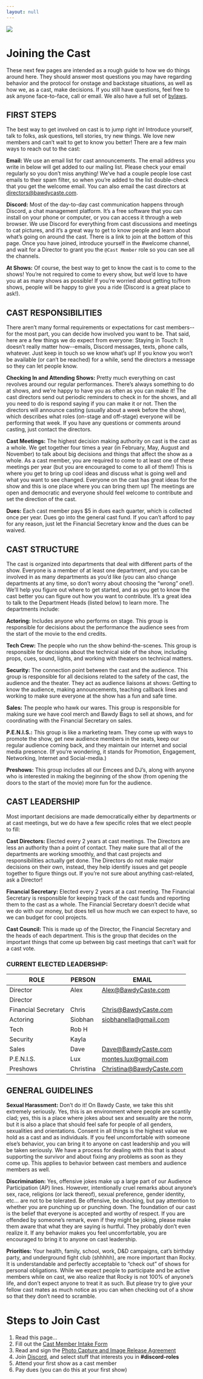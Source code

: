 ```yaml
---
layout: null
---
```

![](https://storage.googleapis.com/cdn.bawdycaste.com/images/rainbow%20name_v2.png)

# Joining the Cast

These next few pages are intended as a rough guide to how we do things around here. 
They should answer most questions you may have regarding behavior and the protocol for onstage and backstage situations, as well as how we, as a cast, make decisions. 
If you still have questions, feel free to ask anyone face-to-face, call or email. We also have a full set of [bylaws](https://bylaws.bawdycaste.com).

## FIRST STEPS

The best way to get involved on cast is to jump right in! Introduce yourself, talk to folks, ask questions, tell stories, try new things. We love new members and can’t wait to get to know you better! There are a few main ways to reach out to the cast:  

**Email:** We use an email list for cast announcements. The email address you write in below will get added to our mailing list. Please check your email regularly so you don’t miss anything! We’ve had a couple people lose cast emails to their spam filter, so when you’re added to the list double-check that you get the welcome email. You can also email the cast directors at [directors@bawdycaste.com](mailto:directors@bawdycaste.com).

**Discord:** Most of the day-to-day cast communication happens through Discord, a chat management platform. It’s a free software that you can install on your phone or computer, or you can access it through a web browser. We use Discord for everything from cast discussions and meetings to cat pictures, and it’s a great way to get to know people and learn about what’s going on around the cast. There is a link to join at the bottom of this page. Once you have joined, introduce yourself in the #welcome channel, and wait for a Director to grant you the `@Cast Member` role so you can see all the channels.

**At Shows:** Of course, the best way to get to know the cast is to come to the shows! You’re not required to come to every show, but we’d love to have you at as many shows as possible! If you’re worried about getting to/from shows, people will be happy to give you a ride (Discord is a great place to ask!).

## CAST RESPONSIBILITIES

There aren’t many formal requirements or expectations for cast members--for the most part, you can decide how involved you want to be. That said, here are a few things we do expect from everyone:
Staying in Touch: It doesn’t really matter how--emails, Discord messages, texts, phone calls, whatever. Just keep in touch so we know what’s up! If you know you won’t be available (or can’t be reached) for a while, send the directors a message so they can let people know.

**Checking In and Attending Shows:** Pretty much everything on cast revolves around our regular performances. There’s always something to do at shows, and we’re happy to have you as often as you can make it! The cast directors send out periodic reminders to check in for the shows, and all you need to do is respond saying if you can make it or not. Then the directors will announce casting (usually about a week before the show), which describes what roles (on-stage and off-stage) everyone will be performing that week. If you have any questions or comments around casting, just contact the directors.

**Cast Meetings:** The highest decision making authority on cast is the cast as a whole. We get together four times a year (in February, May, August and November) to talk about big decisions and things that affect the show as a whole. As a cast member, you are required to come to at least one of these meetings per year (but you are encouraged to come to all of them!)  This is where you get to bring up cool ideas and discuss what is going well and what you want to see changed. Everyone on the cast has great ideas for the show and this is one place where you can bring them up!  The meetings are open and democratic and everyone should feel welcome to contribute and set the direction of the cast.

**Dues:** Each cast member pays $5 in dues each quarter, which is collected once per year. Dues go into the general cast fund. If you can’t afford to pay for any reason, just let the Financial Secretary know and the dues can be waived.

## CAST STRUCTURE

The cast is organized into departments that deal with different parts of the show. Everyone is a member of at least one department, and you can be involved in as many departments as you’d like (you can also change departments at any time, so don’t worry about choosing the “wrong” one!). We’ll help you figure out where to get started, and as you get to know the cast better you can figure out how you want to contribute. It’s a great idea to talk to the Department Heads (listed below) to learn more. The departments include:

**Actoring:** Includes anyone who performs on stage.  This group is responsible for decisions about the performance the audience sees from the start of the movie to the end credits.

**Tech Crew:** The people who run the show behind-the-scenes. This group is responsible for decisions about the technical side of the show, including props, cues, sound, lights, and working with theaters on technical matters.

**Security:** The connection point between the cast and the audience. This group is responsible for all decisions related to the safety of the cast, the audience and the theater. They act as audience liaisons at shows: Getting to know the audience, making announcements, teaching callback lines and working to make sure everyone at the show has a fun and safe time.  

**Sales:** The people who hawk our wares.  This group is responsible for making sure we have cool merch and Bawdy Bags to sell at shows, and for coordinating with the Financial Secretary on sales.  

**P.E.N.I.S.:** This group is like a marketing team. They come up with ways to promote the show, get new audience members in the seats, keep our regular audience coming back, and they maintain our internet and social media presence.  (If you’re wondering, it stands for Promotion, Engagement, Networking, Internet and Social-media.)

**Preshows:** This group includes all our Emcees and DJ’s, along with anyone who is interested in making the beginning of the show (from opening the doors to the start of the movie) more fun for the audience.

## CAST LEADERSHIP

Most important decisions are made democratically either by departments or at cast meetings, but we do have a few specific roles that we elect people to fill:  

**Cast Directors:** Elected every 2 years at cast meetings.  The Directors are less an authority than a point of contact. They make sure that all of the departments are working smoothly, and that cast projects and responsibilities actually get done.  The Directors do not make major decisions on their own, instead, they help identify issues and get people together to figure things out. If you’re not sure about anything cast-related, ask a Director!

**Financial Secretary:** Elected every 2 years at a cast meeting.  The Financial Secretary is responsible for keeping track of the cast funds and reporting them to the cast as a whole. The Financial Secretary doesn’t decide what we do with our money, but does tell us how much we can expect to have, so we can budget for cool projects.  

**Cast Council:** This is made up of the Director, the Financial Secretary and the heads of each department.  This is the group that decides on the important things that come up between big cast meetings that can’t wait for a cast vote.  

### CURRENT ELECTED LEADERSHIP:

| ROLE | PERSON | EMAIL |
| ---- | ------ | ----- |
| Director | Alex | Alex@BawdyCaste.com |
| Director | |  |
| Financial Secretary | Chris | Chris@BawdyCaste.com |
| Actoring | Siobhan | siobhanella@gmail.com |
| Tech | Rob H | |
| Security | Kayla | |
| ​Sales | Dave | Dave@BawdyCaste.com |
| P.E.N.I.S. | Lux | montes.lux@gmail.com |
| Preshows | Christina | Christina@BawdyCaste.com |

## GENERAL GUIDELINES

**Sexual Harassment:** Don’t do it! On Bawdy Caste, we take this shit extremely seriously.  Yes, this is an environment where people are scantily clad; yes, this is a place where jokes about sex and sexuality are the norm, but it is also a place that should feel safe for people of all genders, sexualities and orientations.  Consent in all things is the highest value we hold as a cast and as individuals.  If you feel uncomfortable with someone else’s behavior, you can bring it to anyone on cast leadership and you will be taken seriously.  We have a process for dealing with this that is about supporting the survivor and about fixing any problems as soon as they come up.  This applies to behavior between cast members and audience members as well.  

**Discrimination​:**  Yes, offensive jokes make up a large part of our Audience Participation (AP) lines. However, intentionally cruel remarks about anyone’s sex, race, religions (or lack thereof), sexual preference, gender identity, etc… are not to be tolerated. Be offensive, be shocking, but pay attention to whether you are punching up or punching down.  The foundation of our cast is the belief that everyone is accepted and worthy of respect. If you are offended by someone’s remark, even if they might be joking, please make them aware that what they are saying is hurtful. They probably don’t even realize it. If any behavior makes you feel uncomfortable, you are encouraged to bring it to anyone on cast leadership.  

**Priorities:** Your health, family, school, work, D&D campaigns, cat’s birthday party, and underground fight club (shhhhh), are more important than Rocky. It is understandable and perfectly acceptable to “check out” of shows for personal obligations. While we expect people to participate and be active members while on cast, we also realize that Rocky is not 100% of anyone’s life, and don’t expect anyone to treat it as such. But please try to give your fellow cast mates as much notice as you can when checking out of a show so that they don’t need to scramble.  

# Steps to Join Cast

1. Read this page...
2. Fill out the [Cast Member Intake Form](https://docs.google.com/forms/d/e/1FAIpQLSeL46Dg3M8Vd9IROYPFJlsngS9UZrGCqXzswnIopG9wEK5hTQ/viewform?usp=sf_link)
3. Read and sign the [Photo Capture and Image Release Agreement](https://forms.gle/ohp5m42qWdFJBpwr5)
4. Join [Discord](https://discord.gg/a7HgFtgTxD), and select stuff that interests you in **#discord-roles**
5. Attend your first show as a cast member
6. Pay dues (you can do this at your first show)
